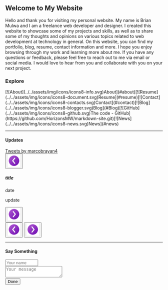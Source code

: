 ## Welcome to My Website

Hello and thank you for visiting my personal website. My name is Brian Mulwa and I am a freelance web developer and
designer. I created this website to showcase some of my projects and skills, as well as to share some of my thoughts and
opinions on various topics related to web development at technology in general. On this website, you can find my portfolio, blog, resume, contact
information and more. I hope you enjoy browsing through my work and learning more about me. If you have any questions or
feedback, please feel free to reach out to me via email or social media. I would love to hear from you and collaborate
with you on your next project.

### Explore

<div class="d-flex justify-content-center">
    <div class="col d-flex justify-content-center home">
        <md-block>
            [![About](../../assets/img/icons/icons8-info.svg)About](#about)[![Resume](../../assets/img/icons/icons8-document.svg)Resume](#resume)[![Contact](../../assets/img/icons/icons8-contacts.svg)Contact](#contact)[![Blog](../../assets/img/icons/icons8-blogger.svg)Blog](#Blog)[![GitHub](../../assets/img/icons/icons8-github.svg)The code - GitHub](https://github.com/HorizonsMW/markdown-site.git)[![News](../../assets/img/icons/icons8-news.svg)News](#news)                   
        </md-block>
    </div>
</div>

---

#### Updates

<div class="d-grid d-md-flex m-2">
<div class="col d-none"><!--twitter embedded timeline, not fuctioning-->
   <a class="twitter-timeline" data-lang="en" data-theme="light" data-tweet-limit="3" data-width="300"
  data-height="300" href="https://twitter.com/marcobrayan4?ref_src=twsrc%5Etfw">Tweets by marcobrayan4</a> <script async src="https://platform.twitter.com/widgets.js" charset="utf-8"></script>
</div>
     <div class="col d-grid d-md-flex align-items-center m-2 p-2 home">
        <button id="done" class="p-3 text-light rounded-circle m-0 border-0 d-none d-md-block" onclick="nextUpdate()"> <img src="./assets/img/icons/icons8-back-to-100.png" alt="previous-page" width="40px"></button>
        <div class="col w-100 px-2 update m-2">
            <h5 id="title">title</h5>
            <p id="updateDate">date</p>
            <p id="update">update</p> 
            <div id="link" class="d-flex align-items-center p-2 h-auto"></div> 
        </div>
        <button id="done" class="p-3 rounded-circle text-light m-0 border-0 d-none d-md-block" onclick="prevUpdate()"><img src="./assets/img/icons/icons8-next-page-100.png" alt="next-page" width="40px" ></button>
        <div class="d-flex justify-content-center">
            <button id="done" class="p-0 text-light rounded-circle m-1 border-0 d-md-none" onclick="nextUpdate()"> <img src="./assets/img/icons/icons8-back-to-100.png" alt="previous-page" width="40px"></button>
            <button id="done" class="p-0 rounded-circle text-light m-1 border-0 d-md-none" onclick="prevUpdate()"> <img src="./assets/img/icons/icons8-next-page-100.png" alt="next-page" width="40px" ></button>
        </div>
    </div>  
</div>

---

#### Say Something

<div class="d-grid m-2">
    <div class="col d-flex justify-content-center m-0 p-2 input">
     <input class="rounded-3 p-2" type="text" id="name" name="name" required minlength="4" maxlength="20" size="10" placeholder="Your name">
    </div>
    <div class="col d-flex justify-content-center m-0 p-2 input">
      <textarea class="rounded-3 p-2" type="text" id="message" name="message" required minlength="10" size="12" placeholder="Your message"></textarea>
    </div>
     <div class="col d-flex justify-content-center m-2 p-2 home">
        <button id="done" class="bg-success rounded-pill border-0 px-5 py-2 bg-opacity-75 text-light m-2" onclick="sendMessage()">Done</button>
    </div>
   
</div>
